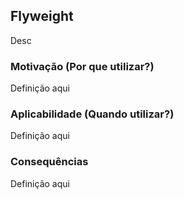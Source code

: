## Flyweight

Desc

### Motivação (Por que utilizar?)

Definição aqui

### Aplicabilidade (Quando utilizar?)

Definição aqui

### Consequências

Definição aqui
